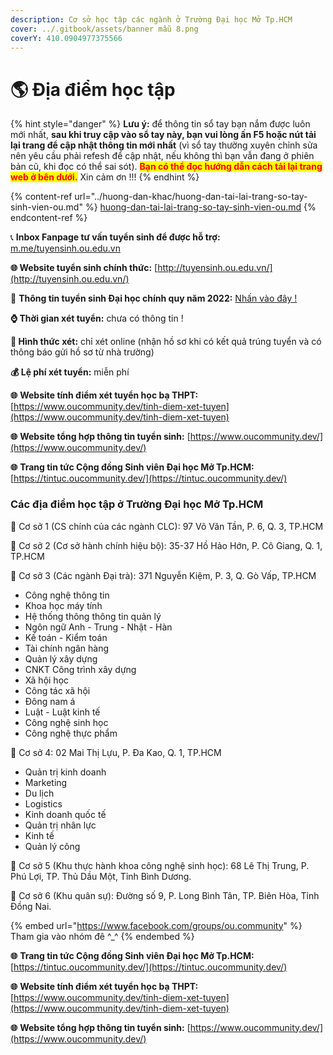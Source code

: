 ```yaml
---
description: Cơ sở học tập các ngành ở Trường Đại học Mở Tp.HCM
cover: ../.gitbook/assets/banner mẫu 8.png
coverY: 410.0904977375566
---
```


# 🌎 Địa điểm học tập

{% hint style="danger" %}
**Lưu ý:** để thông tin sổ tay bạn nắm được luôn mới nhất, **sau khi truy cập vào sổ tay này, bạn vui lòng ấn F5 hoặc nút tải lại trang để cập nhật thông tin mới nhất** (vì sổ tay thường xuyên chỉnh sửa nên yêu cầu phải refesh để cập nhật, nếu không thì bạn vẫn đang ở phiên bản cũ, khi đọc có thể sai sót). <mark style="color:red;">**Bạn có thể đọc hướng dẫn cách tải lại trang web ở bên dưới.**</mark> Xin cảm ơn !!!
{% endhint %}

{% content-ref url="../huong-dan-khac/huong-dan-tai-lai-trang-so-tay-sinh-vien-ou.md" %}
[huong-dan-tai-lai-trang-so-tay-sinh-vien-ou.md](../huong-dan-khac/huong-dan-tai-lai-trang-so-tay-sinh-vien-ou.md)
{% endcontent-ref %}

📞 **Inbox Fanpage tư vấn tuyển sinh để được hỗ trợ:** [m.me/tuyensinh.ou.edu.vn](https://m.me/tuyensinh.ou.edu.vn)

**🌐 Website tuyển sinh chính thức:** [http://tuyensinh.ou.edu.vn/](http://tuyensinh.ou.edu.vn/)

🔗 **Thông tin tuyển sinh Đại học chính quy năm 2022:** [Nhấn vào đây !](http://tuyensinh.ou.edu.vn/thong-bao-phuong-thuc-uu-tien-xet-tuyen-hoc-sinh-gioi-xet-tuyen-ket-qua-hoc-tap-thpt-hoc-ba-uu-tien-xet-tuyen-ket-qua-hoc-tap-thpt-co-chung-chi-ngoai-ngu-va-uu-tien-xet-tuyen-hoc-sinh-co-chung-chi-quoc-te-)

**⌚ Thời gian xét tuyển:** chưa có thông tin !

**📌 Hình thức xét:** chỉ xét online (nhận hồ sơ khi có kết quả trúng tuyển và có thông báo gửi hồ sơ từ nhà trường)

**💰 Lệ phí xét tuyển:** miễn phí

**🌐** **Website tính điểm xét tuyển học bạ THPT:** [https://www.oucommunity.dev/tinh-diem-xet-tuyen](https://www.oucommunity.dev/tinh-diem-xet-tuyen)

**🌐** **Website tổng hợp thông tin tuyển sinh:** [https://www.oucommunity.dev/](https://www.oucommunity.dev/)

**🌐** **Trang tin tức Cộng đồng Sinh viên Đại học Mở Tp.HCM:** [https://tintuc.oucommunity.dev/](https://tintuc.oucommunity.dev/)



### Các địa điểm học tập ở Trường Đại học Mở Tp.HCM&#x20;

📌 Cơ sở 1 (CS chính của các ngành CLC): 97 Võ Văn Tần, P. 6, Q. 3, TP.HCM&#x20;

📌 Cơ sở 2 (Cơ sở hành chính hiệu bộ): 35-37 Hồ Hảo Hớn, P. Cô Giang, Q. 1, TP.HCM&#x20;

📌 Cơ sở 3 (Các ngành Đại trà): 371 Nguyễn Kiệm, P. 3, Q. Gò Vấp, TP.HCM

* Công nghệ thông tin
* Khoa học máy tính
* Hệ thống thông thông tin quản lý
* Ngôn ngữ Anh - Trung - Nhật - Hàn
* Kế toán - Kiểm toán
* Tài chính ngân hàng
* Quản lý xây dựng
* CNKT Công trình xây dựng
* Xã hội học
* Công tác xã hội
* Đông nam á
* Luật - Luật kinh tế
* Công nghệ sinh học
* Công nghệ thực phẩm

📌 Cơ sở 4: 02 Mai Thị Lựu, P. Đa Kao, Q. 1, TP.HCM

* Quản trị kinh doanh
* Marketing
* Du lịch
* Logistics
* Kinh doanh quốc tế
* Quản trị nhân lực
* Kinh tế
* Quản lý công&#x20;

📌 Cơ sở 5 (Khu thực hành khoa công nghệ sinh học): 68 Lê Thị Trung, P. Phú Lợi, TP. Thủ Dầu Một, Tỉnh Bình Dương.&#x20;

📌 Cơ sở 6 (Khu quân sự): Đường số 9, P. Long Bình Tân, TP. Biên Hòa, Tỉnh Đồng Nai.

{% embed url="https://www.facebook.com/groups/ou.community" %}
Tham gia vào nhóm đê ^\_^
{% endembed %}

**🌐** **Trang tin tức Cộng đồng Sinh viên Đại học Mở Tp.HCM:** [https://tintuc.oucommunity.dev/](https://tintuc.oucommunity.dev/)

**🌐** **Website tính điểm xét tuyển học bạ THPT:** [https://www.oucommunity.dev/tinh-diem-xet-tuyen](https://www.oucommunity.dev/tinh-diem-xet-tuyen)

**🌐** **Website tổng hợp thông tin tuyển sinh:** [https://www.oucommunity.dev/](https://www.oucommunity.dev/)
